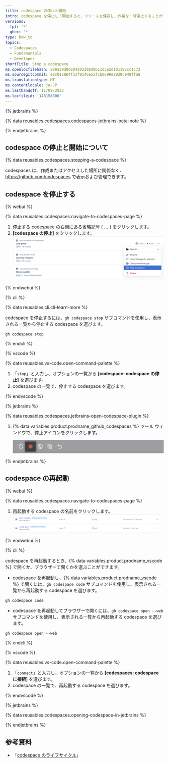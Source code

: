 ```yaml
---
title: codespace の停止と開始
intro: codespace を停止して開始すると、リソースを保存し、作業を一時停止することができます。
versions:
  fpt: '*'
  ghec: '*'
type: how_to
topics:
  - Codespaces
  - Fundamentals
  - Developer
shortTitle: Stop a codespace
ms.openlocfilehash: 290a39d9d60420230bd9b11d5e2d10119ccc1c72
ms.sourcegitcommit: e8c012864f13f9146e53fcb0699e2928c949ffa8
ms.translationtype: HT
ms.contentlocale: ja-JP
ms.lasthandoff: 11/09/2022
ms.locfileid: '148158806'
---
```

{% jetbrains %}

{% data reusables.codespaces.codespaces-jetbrains-beta-note %}

{% endjetbrains %}

## codespace の停止と開始について

{% data reusables.codespaces.stopping-a-codespace %}

codespaces は、作成またはアクセスした場所に関係なく、 https://github.com/codespaces で表示および管理できます。 

## codespace を停止する

{% webui %}

{% data reusables.codespaces.navigate-to-codespaces-page %}
 1. 停止する codespace の右側にある省略記号 ( **...** ) をクリックします。
 1. **[codespace の停止]** をクリックします。
   ![codespace を停止するオプションのスクリーンショット](/assets/images/help/codespaces/stop-codespace-webui.png)

{% endwebui %}

{% cli %}

{% data reusables.cli.cli-learn-more %}

 codespace を停止するには、`gh codespace stop` サブコマンドを使用し、表示される一覧から停止する codespace を選びます。

 ```shell{:copy}
 gh codespace stop
 ```

{% endcli %}

{% vscode %}

{% data reusables.vs-code.open-command-palette %}
1. 「`stop`」と入力し、オプションの一覧から **[codespace: codespace の停止]** を選びます。
1. codespace の一覧で、停止する codespace を選びます。

{% endvscode %}

{% jetbrains %}

{% data reusables.codespaces.jetbrains-open-codespace-plugin %}
1. {% data variables.product.prodname_github_codespaces %} ツール ウィンドウで、停止アイコンをクリックします。

   ![ログ ボタンのスクリーンショット](/assets/images/help/codespaces/jetbrains-plugin-icon-stop.png)

{% endjetbrains %}

## codespace の再起動

{% webui %}

{% data reusables.codespaces.navigate-to-codespaces-page %}
1. 再起動する codespace の名前をクリックします。
![停止した codespace のスクリーンショット](/assets/images/help/codespaces/restart-codespace-webui.png)

{% endwebui %}

{% cli %}

codespace を再起動するとき、{% data variables.product.prodname_vscode %} で開くか、ブラウザーで開くかを選ぶことができます。 

 - codespace を再起動し、{% data variables.product.prodname_vscode %} で開くには、`gh codespace code` サブコマンドを使用し、表示される一覧から再起動する codespace を選びます。

 ```shell{:copy} 
 gh codespace code
 ```

 - codespace を再起動してブラウザーで開くには、`gh codespace open --web` サブコマンドを使用し、表示される一覧から再起動する codespace を選びます。

 ```shell{:copy}
 gh codespace open --web
 ```

{% endcli %}

{% vscode %}

{% data reusables.vs-code.open-command-palette %}
1. 「`connect`」と入力し、オプションの一覧から **[codespaces: codespace に接続]** を選びます。
1. codespace の一覧で、再起動する codespace を選びます。

{% endvscode %}

{% jetbrains %}

{% data reusables.codespaces.opening-codespace-in-jetbrains %}

{% endjetbrains %}

## 参考資料

- 「[codespace のライフサイクル](/codespaces/developing-in-codespaces/the-codespace-lifecycle)」
